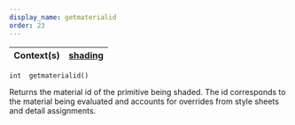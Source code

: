 ```yaml
---
display_name: getmaterialid
order: 23
---
```

| Context(s) | [shading](../contexts/shading.html) |
| --- | --- |

`int  getmaterialid()`

Returns the material id of the primitive being shaded. The id corresponds to
the material being evaluated and accounts for overrides from style sheets and
detail assignments.
